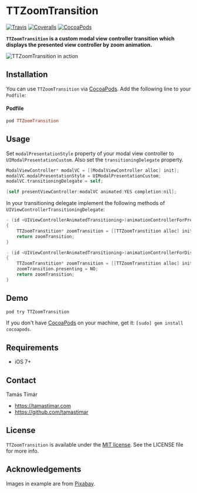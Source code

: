 # TTZoomTransition

[![Travis](https://img.shields.io/travis/tamastimar/TTZoomTransition/master.svg)](https://travis-ci.org/tamastimar/TTZoomTransition)
[![Coveralls](https://img.shields.io/coveralls/tamastimar/TTZoomTransition.svg)](https://coveralls.io/r/tamastimar/TTZoomTransition)
[![CocoaPods](https://img.shields.io/cocoapods/v/TTZoomTransition.svg)](https://cocoapods.org/pods/TTZoomTransition)

**`TTZoomTransition` is a custom modal view controller transition which displays the presented view controller by zoom animation.**

![TTZoomTransition in action](https://raw.githubusercontent.com/tamastimar/TTZoomTransition/assets/ttzoomtransition-screenshot.gif)

## Installation

You can use `TTZoomTransition` via [CocoaPods](http://cocoapods.org). Add the following line to your `Podfile`:

#### Podfile

```ruby
pod TTZoomTransition
```

## Usage

Set `modalPresentationStyle` property of your modal view controller to `UIModalPresentationCustom`. Also set the  `transitioningDelegate` property. 

``` objective-c
ModalViewController* modalVC = [[ModalViewController alloc] init];
modalVC.modalPresentationStyle = UIModalPresentationCustom;
modalVC.transitioningDelegate = self;

[self presentViewController:modalVC animated:YES completion:nil];
```

In your transitioning delegate implement the following methods of `UIViewControllerTransitioningDelegate`:

``` objective-c
- (id <UIViewControllerAnimatedTransitioning>)animationControllerForPresentedController:(UIViewController *)presented presentingController:(UIViewController *)presenting sourceController:(UIViewController *)source
{
    TTZoomTranstition* zoomTransition = [[TTZoomTranstition alloc] init];
    return zoomTransition;
}

- (id <UIViewControllerAnimatedTransitioning>)animationControllerForDismissedController:(UIViewController *)dismissed
{
    TTZoomTranstition* zoomTransition = [[TTZoomTranstition alloc] init];
    zoomTransition.presenting = NO;
    return zoomTransition;
}
```

## Demo

```bash
pod try TTZoomTransition
```

If you don't have [CocoaPods](http://cocoapods.org) on your machine, get it: `[sudo] gem install cocoapods`.

## Requirements

- iOS 7+

## Contact

Tamás Tímár

- https://tamastimar.com
- https://github.com/tamastimar

## License

`TTZoomTransition` is available under the [MIT license](https://choosealicense.com/licenses/mit/). See the LICENSE file for more info.

## Acknowledgements
Images in example are from [Pixabay](http://pixabay.com).

